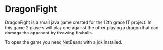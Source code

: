 # DragonFight

DragonFight is a small java game created for the 12th grade IT project.
In this game 2 players will play one against the other playing a dragon that can damage the opponent by throwing fireballs.

To open the game you need NetBeans with a jdk installed.
